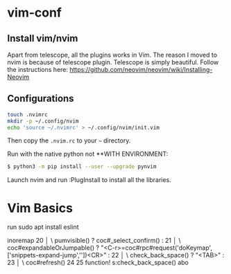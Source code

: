 # vim-conf

## Install vim/nvim
Apart from telescope, all the plugins works in Vim. The reason I moved to nvim is because of telescope plugin. 
Telescope is simply beautiful. 
Follow the instructions here: https://github.com/neovim/neovim/wiki/Installing-Neovim

## Configurations
```bash
touch .nvimrc
mkdir -p ~/.config/nvim
echo 'source ~/.nvimrc' > ~/.config/nvim/init.vim
```
Then copy the `.nvim.rc` to your `~` directory.

Run with the native python not **WITH ENVIRONMENT: 
```bash
$ python3 -m pip install --user --upgrade pynvim
```
Launch nvim and run :PlugInstall to install all the libraries.

# Vim Basics


run sudo apt install eslint

inoremap <silent><expr> <TAB>
 20 │     \ pumvisible() ? coc#_select_confirm() :
 21 │     \ coc#expandableOrJumpable() ? "\<C-r>=coc#rpc#request('doKeymap', ['snippets-expand-jump',''])\<CR>" :
 22 │     \ <SID>check_back_space() ? "\<TAB>" :
 23 │     \ coc#refresh()
 24
 25 function! s:check_back_space() abo
